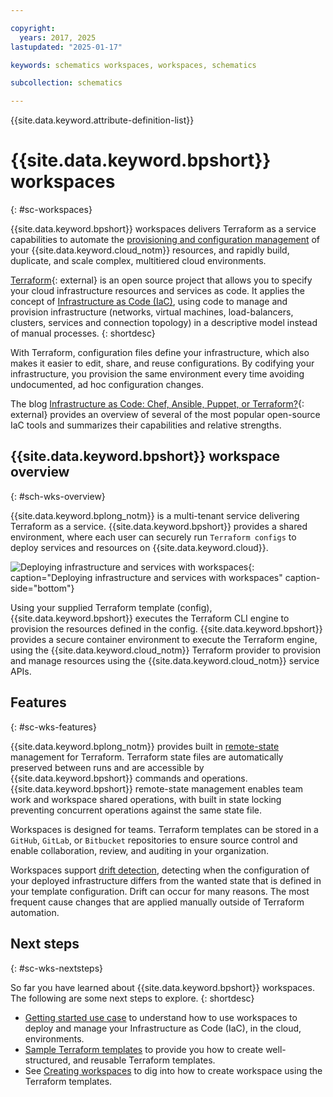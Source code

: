 ```yaml
---

copyright:
  years: 2017, 2025
lastupdated: "2025-01-17"

keywords: schematics workspaces, workspaces, schematics

subcollection: schematics

---
```


{{site.data.keyword.attribute-definition-list}}

# {{site.data.keyword.bpshort}} workspaces
{: #sc-workspaces}

{{site.data.keyword.bpshort}} workspaces delivers Terraform as a service capabilities to automate the [provisioning and configuration management](/docs/schematics?topic=schematics-schematics-open-projects) of your {{site.data.keyword.cloud_notm}} resources, and rapidly build, duplicate, and scale complex, multitiered cloud environments.

[Terraform](https://www.terraform.io){: external} is an open source project that allows you to specify your cloud infrastructure resources and services as code. It applies the concept of [Infrastructure as Code (IaC)](/docs/schematics?topic=schematics-infrastructure-as-code), using code to manage and provision infrastructure (networks, virtual machines, load-balancers, clusters, services and connection topology) in a descriptive model instead of manual processes.
{: shortdesc}

With Terraform, configuration files define your infrastructure, which also makes it easier to edit, share, and reuse configurations. By codifying your infrastructure, you provision the same environment every time avoiding undocumented, ad hoc configuration changes.

The blog [Infrastructure as Code: Chef, Ansible, Puppet, or Terraform?](https://www.ibm.com/think/topics/application-provisioning-ansible-terraform){: external} provides an overview of several of the most popular open-source IaC tools and summarizes their capabilities and relative strengths.

## {{site.data.keyword.bpshort}} workspace overview
{: #sch-wks-overview}

{{site.data.keyword.bplong_notm}} is a multi-tenant service delivering Terraform as a service. {{site.data.keyword.bpshort}} provides a shared environment, where each user can securely run `Terraform configs` to deploy services and resources on {{site.data.keyword.cloud}}.

![Deploying infrastructure and services with workspaces](/images/new/sc-workspaces.svg){: caption="Deploying infrastructure and services with workspaces" caption-side="bottom"}

Using your supplied Terraform template (config), {{site.data.keyword.bpshort}} executes the Terraform CLI engine to provision the resources defined in the config. {{site.data.keyword.bpshort}} provides a secure container environment to execute the Terraform engine, using the {{site.data.keyword.cloud_notm}} Terraform provider to provision and manage resources using the {{site.data.keyword.cloud_notm}} service APIs.

## Features
{: #sc-wks-features}

{{site.data.keyword.bplong_notm}} provides built in [remote-state](/docs/schematics?topic=schematics-remote-state) management for Terraform. Terraform state files are automatically preserved between runs and are accessible by {{site.data.keyword.bpshort}} commands and operations. {{site.data.keyword.bpshort}} remote-state management enables team work and workspace shared operations, with built in state locking preventing concurrent operations against the same state file.

Workspaces is designed for teams. Terraform templates can be stored in a `GitHub`, `GitLab`, or `Bitbucket` repositories to ensure source control and enable collaboration, review, and auditing in your organization.

Workspaces support [drift detection](/docs/schematics?topic=schematics-drift-note), detecting when the configuration of your deployed infrastructure differs from the wanted state that is defined in your template configuration. Drift can occur for many reasons. The most frequent cause changes that are applied manually outside of Terraform automation.

## Next steps
{: #sc-wks-nextsteps}

So far you have learned about {{site.data.keyword.bpshort}} workspaces. The following are some next steps to explore.
{: shortdesc}

- [Getting started use case](/docs/schematics?topic=schematics-get-started-terraform) to understand how to use workspaces to deploy and manage your Infrastructure as Code (IaC), in the cloud, environments.
- [Sample Terraform templates](/docs/schematics?topic=schematics-create-tf-config) to provide you how to create well-structured, and reusable Terraform templates.
- See [Creating workspaces](/docs/schematics?topic=schematics-sch-create-wks) to dig into how to create workspace using the Terraform templates.
